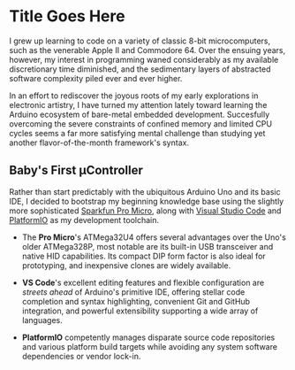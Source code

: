 # Title Goes Here

I grew up learning to code on a variety of classic 8-bit microcomputers, such as the venerable Apple II and Commodore 64. Over the ensuing years, however, my interest in programming waned considerably as my available discretionary time diminished, and the sedimentary layers of abstracted software complexity piled ever and ever higher.

In an effort to rediscover the joyous roots of my early explorations in electronic artistry, I have turned my attention lately toward learning the Arduino ecosystem of bare-metal embedded development. Succesfully overcoming the severe constraints of confined memory and limited CPU cycles seems a far more satisfying mental challenge than studying yet another flavor-of-the-month framework's syntax.

## Baby's First µController

Rather than start predictably with the ubiquitous Arduino Uno and its basic IDE, I decided to bootstrap my beginning knowledge base using the slightly more sophisticated [Sparkfun Pro Micro](https://github.com/sparkfun/Pro_Micro), along with [Visual Studio Code](https://github.com/microsoft/vscode) and [PlatformIO](https://github.com/platformio/platformio-vscode-ide) as my development toolchain.

- The **Pro Micro**'s ATMega32U4 offers several advantages over the Uno's older ATMega328P, most notable are its built-in USB transceiver and native HID capabilities. Its compact DIP form factor is also ideal for prototyping, and inexpensive clones are widely available.

- **VS Code**'s excellent editing features and flexible configuration are *streets ahead* of Arduino's primitive IDE, offering stellar code completion and syntax highlighting, convenient Git and GitHub integration, and powerful extensibility supporting a wide array of languages.

- **PlatformIO** competently manages disparate source code repositories and various platform build targets while avoiding any system software dependencies or vendor lock-in.
